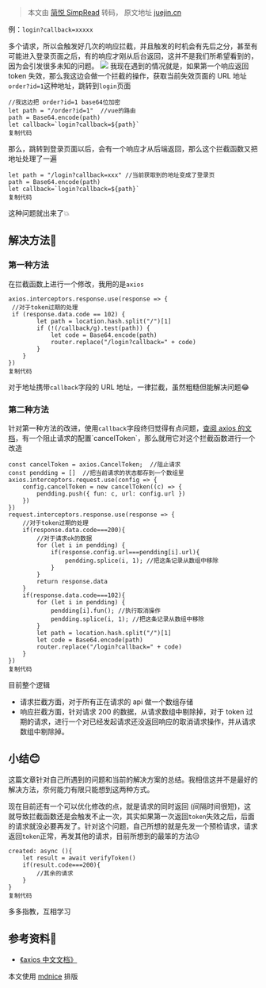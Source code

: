 > 本文由 [简悦 SimpRead](http://ksria.com/simpread/) 转码， 原文地址 [juejin.cn](https://juejin.cn/post/6844904186794999815)

例：`login?callback=xxxxx`

多个请求，所以会触发好几次的响应拦截，并且触发的时机会有先后之分，甚至有可能进入登录页面之后，有的响应才刚从后台返回，这并不是我们所希望看到的，因为会引发很多未知的问题。 ![](https://p1-jj.byteimg.com/tos-cn-i-t2oaga2asx/gold-user-assets/2020/6/12/172a6753e91481f1~tplv-t2oaga2asx-watermark.awebp) 我现在遇到的情况就是，如果第一个响应返回 token 失效，那么我这边会做一个拦截的操作，获取当前失效页面的 URL 地址`order?id=1`这种地址，跳转到`login`页面

```
//我这边把 order?id=1 base64位加密
let path = "/order?id=1"  //vue的路由
path = Base64.encode(path)
let callback=`login?callback=${path}`
复制代码
```

那么，跳转到登录页面以后，会有一个响应才从后端返回，那么这个拦截函数又把地址处理了一遍

```
let path = "/login?callback=xxx" //当前获取到的地址变成了登录页
path = Base64.encode(path)
let callback=`login?callback=${path}`
复制代码
```

这种问题就出来了💥

解决方法🔑
------

### 第一种方法

在拦截函数上进行一个修改，我用的是`axios`

```
axios.interceptors.response.use(response => {
 //对于token过期的处理
 if (response.data.code == 102) {
        let path = location.hash.split("/")[1]
        if (!(/callback/g).test(path)) {
            let code = Base64.encode(path)
            router.replace("/login?callback=" + code)
        }
    }
})
复制代码
```

对于地址携带`callback`字段的 URL 地址，一律拦截，虽然粗糙但能解决问题😂

### 第二种方法

针对第一种方法的改进，使用`callback`字段终归觉得有点问题，[查阅 axios 的文档](https://link.juejin.cn?target=http%3A%2F%2Fwww.axios-js.com%2Fzh-cn%2Fdocs%2F "http://www.axios-js.com/zh-cn/docs/")，有一个阻止请求的配置`cancelToken`，那么就用它对这个拦截函数进行一个改造

```
const cancelToken = axios.CancelToken;  //阻止请求
const pendding = []  //把当前请求的状态都存到一个数组里
axios.interceptors.request.use(config => {
    config.cancelToken = new cancelToken((c) => {
        pendding.push({ fun: c, url: config.url })
    })
})
request.interceptors.response.use(response => {
    //对于token过期的处理
    if(response.data.code===200){
        //对于请求ok的数据
        for (let i in pendding) {
            if(response.config.url===pendding[i].url){
                pendding.splice(i, 1); //把这条记录从数组中移除
            }
        }
        return response.data
    }
    if(response.data.code===102){
        for (let i in pendding) {
            pendding[i].fun(); //执行取消操作
            pendding.splice(i, 1); //把这条记录从数组中移除
        }
        let path = location.hash.split("/")[1]
        let code = Base64.encode(path)
        router.replace("/login?callback=" + code)
    }
})
复制代码
```

目前整个逻辑

*   请求拦截方面，对于所有正在请求的 api 做一个数组存储
*   响应拦截方面，针对请求 200 的数据，从请求数组中剔除掉，对于 token 过期的请求，进行一个对已经发起请求还没返回响应的取消请求操作，并从请求数组中剔除掉。

小结😊
----

这篇文章针对自己所遇到的问题和当前的解决方案的总结。我相信这并不是最好的解决方法，奈何能力有限只能想到这两种方式。

现在目前还有一个可以优化修改的点，就是请求的同时返回 (间隔时间很短)，这就导致拦截函数还是会触发不止一次，其实如果第一次返回`token`失效之后，后面的请求就没必要再发了。针对这个问题，自己所想的就是先发一个预检请求，请求返回`token`正常，再发其他的请求，目前所想到的最笨的方法😥

```
created: async (){
    let result = await verifyToken()
    if(result.code===200){
        //其余的请求
    }
}
复制代码
```

多多指教，互相学习

参考资料📒
------

*   [《axios 中文文档》](https://link.juejin.cn?target=http%3A%2F%2Faxios-js.com%2Fzh-cn%2Fdocs%2Findex.html "http://axios-js.com/zh-cn/docs/index.html")

本文使用 [mdnice](https://link.juejin.cn?target=https%3A%2F%2Fmdnice.com "https://mdnice.com") 排版